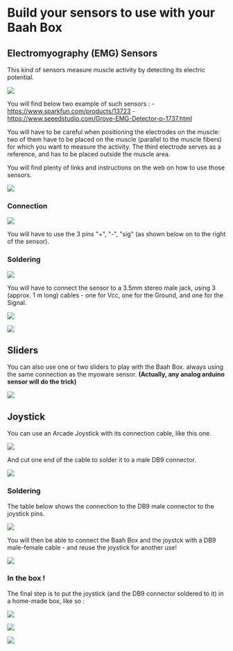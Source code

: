 
# Build your sensors to use with your Baah Box


## Electromyography (EMG) Sensors



This kind of sensors measure muscle activity by detecting its electric potential.



![](../img/myoware_muscle.jpg)


You will find below two example of such sensors :
	- https://www.sparkfun.com/products/13723 
	- https://www.seeedstudio.com/Grove-EMG-Detector-p-1737.html


You will have to be careful when positioning the electrodes on the muscle:  two of them have to be placed on the muscle (parallel to  the muscle fibers) for which you want to measure the activity.
The third electrode serves as a reference, and has to be placed outside the muscle area.

You will find plenty of links and instructions on the web on how to use those sensors.

![](../img/myowareOnArm.jpg)


### Connection


![](../img/topSensor.jpg)

 You will have to use the 3 pins "+", "-", "sig" (as shown below on to the right of the sensor).


###  Soldering


![](../img/photoBaahBox_p.jpg)
 
You will have to connect the sensor to a 3.5mm stereo male jack, 
using 3 (approx. 1 m long) cables - one for Vcc, one for the Ground, and one for the Signal.


![](../img/connection_jack_male.jpg)

![](../img/connections_myo.jpg)

## Sliders

You can also use one or two sliders to play with the Baah Box. 
always using the same connection  as the myoware sensor.
**(Actually, any analog arduino sensor will do the trick)**


![](../img/slider.jpg)




## Joystick

You can use an Arcade Joystick with its connection cable, like this one.

![](../img/Arcade_Joystick_400X300.jpeg)


And cut one end of the cable to solder it to a male DB9 connector.

![](../img/db9_male.jpg)
 
### Soldering 

The table below shows the connection to the DB9 male connector to the joystick pins.
 
![](../img/DB9-Joystick.jpg)


You will then be able to connect the Baah Box and the joystck with a DB9 male-female cable - and reuse the joystick for another use!

![](../img/cable_DB9.jpg)

### In the box !

The final step is to put the joystick (and the DB9 connector soldered to it)
 in a home-made box, like so : 


![](../img/Joystick_box_parts_400x300.jpeg)


![](../img/Joystick_box_assembly_300X300.jpeg)



![](../img/Joystick.jpg)


